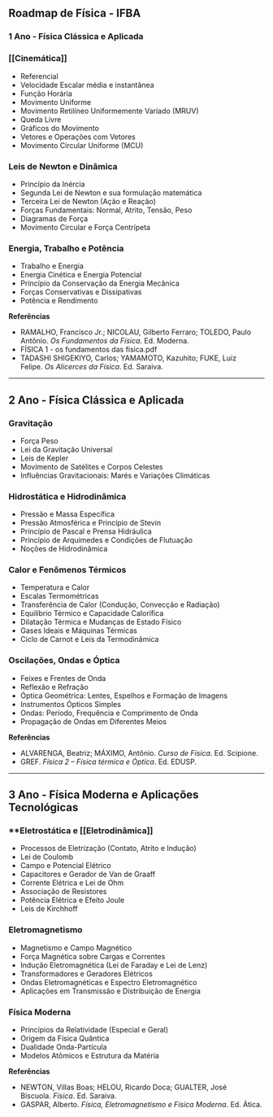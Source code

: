 ## **Roadmap de Física - IFBA**

### **1 Ano - Física Clássica e Aplicada**

### **[[Cinemática]]**

- Referencial
- Velocidade Escalar média e instantânea
- Função Horária
- Movimento Uniforme
- Movimento Retilíneo Uniformemente Variado (MRUV)
- Queda Livre
- Gráficos do Movimento
- Vetores e Operações com Vetores
- Movimento Circular Uniforme (MCU)

### **Leis de Newton e Dinâmica**

- Princípio da Inércia
- Segunda Lei de Newton e sua formulação matemática
- Terceira Lei de Newton (Ação e Reação)
- Forças Fundamentais: Normal, Atrito, Tensão, Peso
- Diagramas de Força
- Movimento Circular e Força Centrípeta

### **Energia, Trabalho e Potência**

- Trabalho e Energia
- Energia Cinética e Energia Potencial
- Princípio da Conservação da Energia Mecânica
- Forças Conservativas e Dissipativas
- Potência e Rendimento

**Referências**

- RAMALHO, Francisco Jr.; NICOLAU, Gilberto Ferraro; TOLEDO, Paulo Antônio. _Os Fundamentos da Física_. Ed. Moderna.
- FÍSICA 1 - os fundamentos das física.pdf
- TADASHI SHIGEKIYO, Carlos; YAMAMOTO, Kazuhito; FUKE, Luiz Felipe. _Os Alicerces da Física_. Ed. Saraiva.

---

## **2 Ano - Física Clássica e Aplicada**

### **Gravitação**

- Força Peso
- Lei da Gravitação Universal
- Leis de Kepler
- Movimento de Satélites e Corpos Celestes
- Influências Gravitacionais: Marés e Variações Climáticas

### **Hidrostática e Hidrodinâmica**

- Pressão e Massa Específica
- Pressão Atmosférica e Princípio de Stevin
- Princípio de Pascal e Prensa Hidráulica
- Princípio de Arquimedes e Condições de Flutuação
- Noções de Hidrodinâmica

### **Calor e Fenômenos Térmicos**

- Temperatura e Calor
- Escalas Termométricas
- Transferência de Calor (Condução, Convecção e Radiação)
- Equilíbrio Térmico e Capacidade Calorífica
- Dilatação Térmica e Mudanças de Estado Físico
- Gases Ideais e Máquinas Térmicas
- Ciclo de Carnot e Leis da Termodinâmica

### **Oscilações, Ondas e Óptica**

- Feixes e Frentes de Onda
- Reflexão e Refração
- Óptica Geométrica: Lentes, Espelhos e Formação de Imagens
- Instrumentos Ópticos Simples
- Ondas: Período, Frequência e Comprimento de Onda
- Propagação de Ondas em Diferentes Meios

**Referências**

- ALVARENGA, Beatriz; MÁXIMO, Antônio. _Curso de Física_. Ed. Scipione.
- GREF. _Física 2 – Física térmica e Óptica_. Ed. EDUSP.

---

## **3 Ano - Física Moderna e Aplicações Tecnológicas**

### **Eletrostática e [[Eletrodinâmica]]

- Processos de Eletrização (Contato, Atrito e Indução)
- Lei de Coulomb
- Campo e Potencial Elétrico
- Capacitores e Gerador de Van de Graaff
- Corrente Elétrica e Lei de Ohm
- Associação de Resistores
- Potência Elétrica e Efeito Joule
- Leis de Kirchhoff

### **Eletromagnetismo**

- Magnetismo e Campo Magnético
- Força Magnética sobre Cargas e Correntes
- Indução Eletromagnética (Lei de Faraday e Lei de Lenz)
- Transformadores e Geradores Elétricos
- Ondas Eletromagnéticas e Espectro Eletromagnético
- Aplicações em Transmissão e Distribuição de Energia

### **Física Moderna**

- Princípios da Relatividade (Especial e Geral)
- Origem da Física Quântica
- Dualidade Onda-Partícula
- Modelos Atômicos e Estrutura da Matéria

**Referências**

- NEWTON, Villas Boas; HELOU, Ricardo Doca; GUALTER, José Biscuola. _Física_. Ed. Saraiva.
- GASPAR, Alberto. _Física, Eletromagnetismo e Física Moderna_. Ed. Ática.